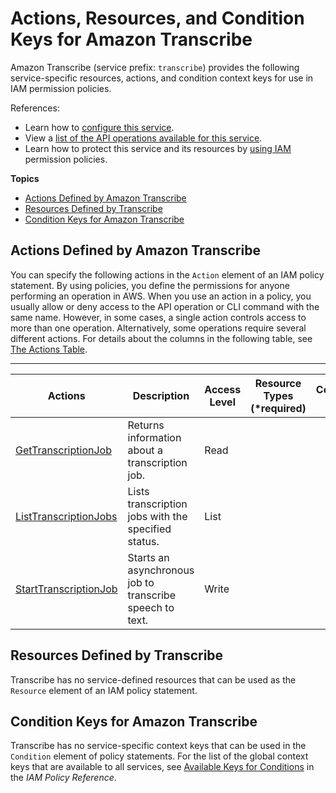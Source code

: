 # Actions, Resources, and Condition Keys for Amazon Transcribe<a name="list_amazontranscribe"></a>

Amazon Transcribe \(service prefix: `transcribe`\) provides the following service\-specific resources, actions, and condition context keys for use in IAM permission policies\.

References:
+ Learn how to [configure this service](http://docs.aws.amazon.com/transcribe/latest/dg/)\.
+ View a [list of the API operations available for this service](http://docs.aws.amazon.com/transcribe/latest/dg/)\.
+ Learn how to protect this service and its resources by [using IAM](http://docs.aws.amazon.com/transcribe/latest/dg/auth-and-access-control.html) permission policies\.

**Topics**
+ [Actions Defined by Amazon Transcribe](#amazontranscribe-actions-as-permissions)
+ [Resources Defined by Transcribe](#amazontranscribe-resources-for-iam-policies)
+ [Condition Keys for Amazon Transcribe](#amazontranscribe-policy-keys)

## Actions Defined by Amazon Transcribe<a name="amazontranscribe-actions-as-permissions"></a>

You can specify the following actions in the `Action` element of an IAM policy statement\. By using policies, you define the permissions for anyone performing an operation in AWS\. When you use an action in a policy, you usually allow or deny access to the API operation or CLI command with the same name\. However, in some cases, a single action controls access to more than one operation\. Alternatively, some operations require several different actions\. For details about the columns in the following table, see [The Actions Table](reference_policies_actions-resources-contextkeys.md#actions_table)\.


****  

| Actions | Description | Access Level | Resource Types \(\*required\) | Condition Keys | Dependent Actions | 
| --- | --- | --- | --- | --- | --- | 
| [GetTranscriptionJob](http://docs.aws.amazon.com/transcribe/latest/dg/API_GetTranscriptionJob.html) | Returns information about a transcription job\. | Read |  |  |  | 
| [ListTranscriptionJobs](http://docs.aws.amazon.com/transcribe/latest/dg/API_ListTranscriptionJobs.html) | Lists transcription jobs with the specified status\. | List |  |  |  | 
| [StartTranscriptionJob](http://docs.aws.amazon.com/transcribe/latest/dg/API_StartTranscriptionJob.html) | Starts an asynchronous job to transcribe speech to text\. | Write |  |  |  | 

## Resources Defined by Transcribe<a name="amazontranscribe-resources-for-iam-policies"></a>

Transcribe has no service\-defined resources that can be used as the `Resource` element of an IAM policy statement\.

## Condition Keys for Amazon Transcribe<a name="amazontranscribe-policy-keys"></a>

Transcribe has no service\-specific context keys that can be used in the `Condition` element of policy statements\. For the list of the global context keys that are available to all services, see [Available Keys for Conditions](http://docs.aws.amazon.com/IAM/latest/UserGuide/reference_policies_condition-keys.html#AvailableKeys) in the *IAM Policy Reference*\.